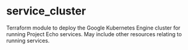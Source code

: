 # service_cluster
Terraform module to deploy the Google Kubernetes Engine cluster for running Project Echo services. May include other resources relating to running services.
